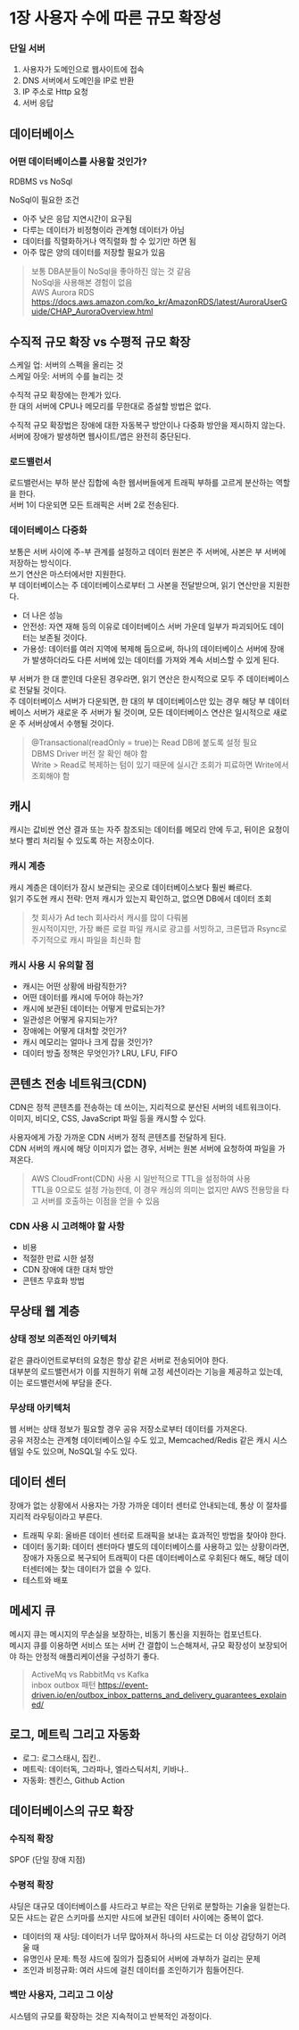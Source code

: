 # 1장 사용자 수에 따른 규모 확장성

### 단일 서버

1. 사용자가 도메인으로 웹사이트에 접속
2. DNS 서버에서 도메인을 IP로 반환
3. IP 주소로 Http 요청
4. 서버 응답

## 데이터베이스

### 어떤 데이터베이스를 사용할 것인가?

RDBMS vs NoSql  

NoSql이 필요한 조건  
- 아주 낮은 응답 지연시간이 요구됨  
- 다루는 데이터가 비정형이라 관계형 데이터가 아님
- 데이터를 직렬화하거나 역직렬화 할 수 있기만 하면 됨  
- 아주 많은 양의 데이터를 저장할 필요가 있음

> 보통 DBA분들이 NoSql을 좋아하진 않는 것 같음  
> NoSql을 사용해본 경험이 없음  
> AWS Aurora RDS https://docs.aws.amazon.com/ko_kr/AmazonRDS/latest/AuroraUserGuide/CHAP_AuroraOverview.html  

## 수직적 규모 확장 vs 수평적 규모 확장

스케일 업: 서버의 스펙을 올리는 것  
스케일 아웃: 서버의 수를 늘리는 것  

수직적 규모 확장에는 한계가 있다.  
한 대의 서버에 CPU나 메모리를 무한대로 증설할 방법은 없다.  

수직적 규모 확장법은 장애에 대한 자동복구 방안이나 다중화 방안을 제시하지 않는다.  
서버에 장애가 발생하면 웹사이트/앱은 완전히 중단된다.  

### 로드밸런서

로드밸런서는 부하 분산 집합에 속한 웹서버들에게 트래픽 부하를 고르게 분산하는 역할을 한다.  
서버 1이 다운되면 모든 트래픽은 서버 2로 전송된다.  

### 데이터베이스 다중화

보통은 서버 사이에 주-부 관계를 설정하고 데이터 원본은 주 서버에, 사본은 부 서버에 저장하는 방식이다.  
쓰기 연산은 마스터에서만 지원한다.  
부 데이터베이스는 주 데이터베이스로부터 그 사본을 전달받으며, 읽기 연산만을 지원한다.  

- 더 나은 성능
- 안전성: 자연 재해 등의 이유로 데이터베이스 서버 가운데 일부가 파괴되어도 데이터는 보존될 것이다.
- 가용성: 데이터를 여러 지역에 복제해 둠으로써, 하나의 데이터베이스 서버에 장애가 발생하더라도 다른 서버에 있는 데이터를 가져와 계속 서비스할 수 있게 된다.  

부 서버가 한 대 뿐인데 다운된 경우라면, 읽기 연산은 한시적으로 모두 주 데이터베이스로 전달될 것이다.  
주 데이터베이스 서버가 다운되면, 한 대의 부 데이터베이스만 있는 경우 해당 부 데이터베이스 서버가 새로운 주 서버가 될 것이며, 모든 데이터베이스 연산은 일시적으로 새로운 주 서버상에서 수행될 것이다.  

> @Transactional(readOnly = true)는 Read DB에 붙도록 설정 필요  
> DBMS Driver 버전 잘 확인 해야 함  
> Write > Read로 복제하는 텀이 있기 때문에 실시간 조회가 피료하면 Write에서 조회해야 함  

## 캐시

캐시는 값비싼 연산 결과 또는 자주 참조되는 데이터를 메모리 안에 두고, 뒤이은 요청이 보다 빨리 처리될 수 있도록 하는 저장소이다.  

### 캐시 계층

캐시 계층은 데이터가 잠시 보관되는 곳으로 데이터베이스보다 훨씬 빠르다.  
읽기 주도현 캐시 전략: 먼저 캐시가 있는지 확인하고, 없으면 DB에서 데이터 조회  

> 첫 회사가 Ad tech 회사라서 캐시를 많이 다뤄봄  
> 원시적이지만, 가장 빠른 로컬 파일 캐시로 광고를 서빙하고, 크론탭과 Rsync로 주기적으로 캐시 파일을 최신화 함  

### 캐시 사용 시 유의할 점

- 캐시는 어떤 상황에 바람직한가?
- 어떤 데이터를 캐시에 두어야 하는가?
- 캐시에 보관된 데이터는 어떻게 만료되는가?
- 일관성은 어떻게 유지되는가?
- 장애에는 어떻게 대처할 것인가?
- 캐시 메모리는 얼마나 크게 잡을 것인가?
- 데이터 방출 정책은 무엇인가? LRU, LFU, FIFO

## 콘텐츠 전송 네트워크(CDN)

CDN은 정적 콘텐츠를 전송하는 데 쓰이는, 지리적으로 분산된 서버의 네트워크이다.  
이미지, 비디오, CSS, JavaScript 파일 등을 캐시할 수 있다.  

사용자에게 가장 가까운 CDN 서버가 정적 콘텐츠를 전달하게 된다.  
CDN 서버의 캐시에 해당 이미지가 없는 경우, 서버는 원본 서버에 요청하여 파일을 가져온다.  

> AWS CloudFront(CDN) 사용 시 일반적으로 TTL을 설정하여 사용  
> TTL을 0으로도 설정 가능한데, 이 경우 캐싱의 의미는 없지만 AWS 전용망을 타고 서버를 호출하는 이점을 얻을 수 있음  

### CDN 사용 시 고려해야 할 사항

- 비용
- 적절한 만료 시한 설정
- CDN 장애에 대한 대처 방안
- 콘텐츠 무효화 방법

## 무상태 웹 계층

### 상태 정보 의존적인 아키텍처

같은 클라이언트로부터의 요청은 항상 같은 서버로 전송되어야 한다.  
대부분의 로드밸런서가 이를 지원하기 위해 고정 세션이라는 기능을 제공하고 있는데, 이는 로드밸런서에 부담을 준다.  

### 무상태 아키텍처

웹 서버는 상태 정보가 필요할 경우 공유 저장소로부터 데이터를 가져온다.  
공유 저장소는 관계형 데이터베이스일 수도 있고, Memcached/Redis 같은 캐시 시스템일 수도 있으며, NoSQL일 수도 있다.  

## 데이터 센터

장애가 없는 상황에서 사용자는 가장 가까운 데이터 센터로 안내되는데, 통상 이 절차를 지리적 라우팅이라고 부른다.  

- 트래픽 우회: 올바른 데이터 센터로 트래픽을 보내는 효과적인 방법을 찾아야 한다.
- 데이터 동기화: 데이터 센터마다 별도의 데이터베이스를 사용하고 있는 상황이라면, 장애가 자동으로 복구되어 트래픽이 다른 데이터베이스로 우회된다 해도, 해당 데이터센터에는 찾는 데이터가 없을 수 있다.  
- 테스트와 배포

## 메세지 큐

메시지 큐는 메시지의 무손실을 보장하는, 비동기 통신을 지원하는 컴포넌트다.  
메시지 큐를 이용하면 서비스 또는 서버 간 결합이 느슨해져서, 규모 확장성이 보장되어야 하는 안정적 애플리케이션을 구성하기 좋다.  

> ActiveMq vs RabbitMq vs Kafka  
> inbox outbox 패턴 https://event-driven.io/en/outbox_inbox_patterns_and_delivery_guarantees_explained/  

## 로그, 메트릭 그리고 자동화

- 로그: 로그스태시, 집킨..
- 메트릭: 데이터독, 그라파나, 엘라스틱서치, 키바나..
- 자동화: 젠킨스, Github Action

## 데이터베이스의 규모 확장

### 수직적 확장

SPOF (단일 장애 지점)

### 수평적 확장

샤딩은 대규모 데이터베이스를 샤드라고 부르는 작은 단위로 분할하는 기술을 일컫는다.  
모든 샤드는 같은 스키마를 쓰지만 샤드에 보관된 데이터 사이에는 중복이 없다.  

- 데이터의 재 샤딩: 데이터가 너무 많아져서 하나의 샤드로는 더 이상 감당하기 어려울 때
- 유명인사 문제: 특정 샤드에 질의가 집중되어 서버에 과부하가 걸리는 문제
- 조인과 비정규화: 여러 샤드에 걸친 데이터를 조인하기가 힘들어진다.  

### 백만 사용자, 그리고 그 이상

시스템의 규모를 확장하는 것은 지속적이고 반복적인 과정이다.
